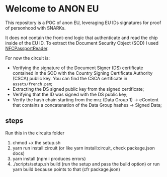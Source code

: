 # Welcome to ANON EU

This repository is a POC of anon EU, leveraging EU IDs signatures for proof of personhood with SNARKs.

It does not contain the front-end logic that authenticate and read the chip inside of the EU ID. To extract the Document Security Object (SOD) I used [NFCPassportReader](https://github.com/AndyQ/NFCPassportReader).

For now the circuit is:

- Verifying the signature of the Document Signer (DS) certificate contained in the SOD with the Country Signing Certificate Authority (CSCA) public key. You can find the CSCA certificate in `assets/french.pem`;
- Extracting the DS signed public key from the signed certificate;
- Verifying that the ID was signed with the DS public key;
- Verify the hash chain starting from the mrz (Data Group 1) -> eContent that contains a concatenation of the Data Group hashes -> Signed Data;


## steps
Run this in the circuits folder

1. chmod +x the setup.sh
1. yarn run install:circuit (or like yarn install:circuit, check package.json docs)
1. yarn install (npm i produces errors)
1. ./scripts/setup.sh build (run the setup and pass the build option) or run yarn build because points to that (cfr package.json)

